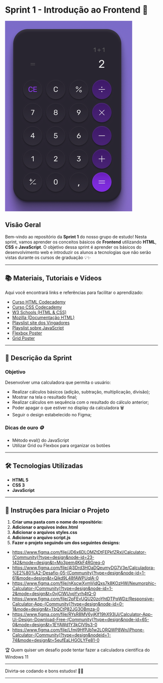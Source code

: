 # Sprint 1 - Introdução ao Frontend 🧮

![Calculadora](calc.png)


## Visão Geral

Bem-vindo ao repositório da **Sprint 1** do nosso grupo de estudo! Nesta sprint, vamos aprender os conceitos básicos de **Frontend** utilizando **HTML**, **CSS** e **JavaScript**. O objetivo dessa sprint é aprender os básicos do desenvolvimento web e introduzir os alunos a tecnologias que não serão vistas durante os cursos de graduação 💡✨

---

## 📚 Materiais, Tutoriais e Vídeos

Aqui você encontrará links e referências para facilitar o aprendizado:
- [Curso HTML Codecademy](https://www.w3schools.com/html/default.asp)
- [Curso CSS Codecademy](https://www.codecademy.com/enrolled/courses/learn-css)
- [W3 Schools (HTML & CSS)](https://www.w3schools.com/html/default.asp)
- [Mozilla (Documentação HTML)](https://developer.mozilla.org/pt-BR/docs/Web/HTML)
- [Playslist site dos Vingadores](https://www.youtube.com/playlist?list=PLkJ_av-2S2p97ejPxUYHbaLfX-XMfZ1F3)
- [Playslist sobre JavaScript](https://www.youtube.com/playlist?list=PL0vfts4VzfNixzfaQWwDUg3W5TRbE7CyI)
- [Flexbox Poster](https://css-tricks.com/snippets/css/a-guide-to-flexbox)
- [Grid Poster](https://css-tricks.com/snippets/css/complete-guide-grid/)

---

## 🚀 Descrição da Sprint

### Objetivo
Desenvolver uma calculadora que permita o usuário:
- Realizar cálculos básicos (adição, subtração, multiplicação, divisão);
- Mostrar na tela o resultado final;
- Realizar cálculos em sequência com o resultado do cálculo anterior;
- Poder apagar o que estiver no display da calculadora 🗑️
- Seguir o design estabelecido no Figma;

### Dicas de ouro 🪙
- Método eval() do JavaScript
- Utilizar Grid ou Flexbox para organizar os botões

---

## 🛠️ Tecnologias Utilizadas

- **HTML 5**
- **CSS 3**
- **JavaScript**

---

## 📝 Instruções para Iniciar o Projeto

1. **Criar uma pasta com o nome do repositório:**
2. **Adicionar o arquivos index.html**
3. **Adicionar o arquivos styles.css**
4. **Adicionar o arquivo script.js**
5. **Fazer o projeto seguindo um dos seguintes designs:**
  - https://www.figma.com/file/JD6x6DLOMZtDtFEPkfZRxl/Calculator-(Community)?type=design&node-id=23-142&mode=design&t=Mo3pem4KkF4RGreq-0
  - https://www.figma.com/file/4j3Drd3HOaDQeumyDG7V3e/Calculadora-%E2%80%A2-Desafio-05-(Community)?type=design&node-id=1-61&mode=design&t=Qikd9L48fAWPUqlA-0
  - https://www.figma.com/file/nKscwXvmVjdQxs7k8KOzHW/Neumorphic-Calculator-(Community)?type=design&node-id=1-2&mode=design&t=0vjCIWUvpYvrh4tQ-0
  - https://www.figma.com/file/2pFEvUQU20zoYhtDTPqWDz/Responsive-Calculator-App-(Community)?type=design&node-id=0-1&mode=design&t=TbQCtP82JG3OBmza-0
  - https://www.figma.com/file/RYsR8MV6yjKlf19hX93lJj/Calculator-App-Ui-Design-Download-Free-(Community)?type=design&node-id=65-0&mode=design&t=1EYAWd1Y3kCIV9s3-0
  - https://www.figma.com/file/Lfmj9HfPJb1w2LORQWP8Wn/iPhone-Calculator-(Community)?type=design&nodeid=1-74&mode=design&t=5eufEaLHGOLYFe81-0
    
  🏆 Quem quiser um desafio pode tentar fazer a calculadora científica do Windows 11

---


Divirta-se codando e bons estudos! 🚀✨

--------------------------------------------------

